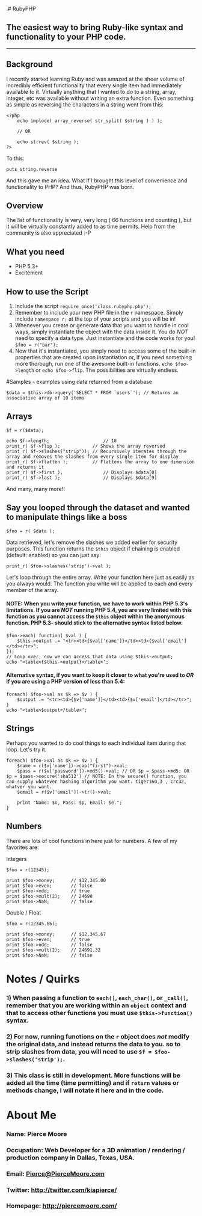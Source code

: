 .# RubyPHP

## The easiest way to bring Ruby-like syntax and functionality to your PHP code.

---

## Background

I recently started learning Ruby and was amazed at the sheer volume of incredibly efficient functionality that every single item had immediately available to it. Virtually anything that I wanted to do to a string, array, integer, etc was available without writing an extra function. Even something as simple as reversing the characters in a string went from this:
    
    <?php
        echo implode( array_reverse( str_split( $string ) ) );
		
		// OR

        echo strrev( $string );
    ?>

To this:

    puts string.reverse

And this gave me an idea. What if I brought this level of convenience and functionality to PHP? And thus, RubyPHP was born.

## Overview

The list of functionality is very, very long ( 66 functions and counting ), but it will be virtually constantly added to as time permits. Help from the community is also appreciated :-P

## What you need

* PHP 5.3+
* Excitement

## How to use the Script
1. Include the script `require_once('class.rubyphp.php');`
2. Remember to include your new PHP file in the `r` namespace. Simply include `namespace r;` at the top of your scripts and you will be in! 
2. Whenever you create or generate data that you want to handle in cool ways, simply instantiate the object with the data inside it. You do *NOT* need to specify a data type. Just instantiate and the code works for you! `$foo = r("bar");`
3. Now that it's instantiated, you simply need to access some of the built-in properties that are created upon instantiation or, if you need something more thorough, run one of the awesome built-in functions. `echo $foo->length` or `echo $foo->flip`. The possibilities are virtually endless.

#Samples - examples using data returned from a database

    $data = $this->db->query('SELECT * FROM `users`'); // Returns an associative array of 10 items

## Arrays

	$f = r($data);

	echo $f->length; 					// 10
	print_r( $f->flip );   			// Shows the array reversed
	print_r( $f->slashes("strip"));	// Recursively iterates through the array and removes the slashes from every single item for display
	print_r( $f->flatten );			// Flattens the array to one dimension and returns it
	print_r( $f->first );				// Displays $data[0]
	print_r( $f->last );				// Displays $data[9]

And many, many more!!

## Say you looped through the dataset and wanted to manipulate things like a boss

	$foo = r( $data );

Data retrieved, let's remove the slashes we added earlier for security purposes. This function returns the `$this` object if chaining is enabled (default: enabled) so you can just say:

	print_r( $foo->slashes('strip')->val );

Let's loop through the entire array. Write your function here just as easily as you always would. The function you write will be applied to each and every member of the array.
#### NOTE: When you write your function, we have to work within PHP 5.3's limitations. If you are *NOT* running PHP 5.4, you are very limited with this function as you cannot access the `$this` object within the anonymous function. PHP 5.3- should stick to the alternative syntax listed below.

	$foo->each( function( $val ) {
		$this->output .= "<tr><td>{$val['name']}</td><td>{$val['email']</td></tr>";
	});
	// Loop over, now we can access that data using $this->output;
	echo "<table>{$this->output}</table>";

#### Alternative syntax, if you want to keep it closer to what you're used to *OR* if you are using a PHP version of less than 5.4: 
	foreach( $foo->val as $k => $v ) {
		$output .= "<tr><td>{$v['name']}</td><td>{$v['email']</td></tr>";
	}
	echo "<table>$output</table>";

## Strings

Perhaps you wanted to do cool things to each individual item during that loop. Let's try it.

	foreach( $foo->val as $k => $v ) {
		$name = r($v['name'])->cap("first")->val;
		$pass = r($v['password'])->md5()->val; // OR $p = $pass->md5; OR $p = $pass->secure('sha512') // NOTE: In the secure() function, you can supply whatever hashing algorithm you want. tiger160,3 , crc32, whatver you want.
		$email = r($v['email'])->tr()->val;

		print "Name: $n, Pass: $p, Email: $e.";
	}

## Numbers

There are lots of cool functions in here just for numbers. A few of my favorites are: 

Integers

	$foo = r(12345);

	print $foo->money;		// $12,345.00
	print $foo->even;		// false
	print $foo->odd;		// true
	print $foo->mult(2);	// 24690
	print $foo->NaN;		// false

Double / Float

	$foo = r(12345.66);

	print $foo->money;		// $12,345.67
	print $foo->even;		// true
	print $foo->odd;		// false
	print $foo->mult(2);	// 24691.32
	print $foo->NaN;		// false


# Notes / Quirks

### 1) When passing a function to `each()`, `each_char()`, or `_call()`, remember that you are working within an `object` context and that to access other functions you must use `$this->function()` syntax.
### 2) For now, running functions on the `r` object does *not* modify the original data, and instead returns the data to you. so to strip slashes from data, you will need to use `$f = $foo->slashes('strip');`.
### 3) This class is still in development. More functions will be added all the time (time permitting) and if `return` values or methods change, I will notate it here and in the code.

# About Me
### Name: Pierce Moore
### Occupation: Web Developer for a 3D animation / rendering / production company in Dallas, Texas, USA. 
### Email: Pierce@PierceMoore.com
### Twitter: <http://twitter.com/kiapierce/>
### Homepage: <http://piercemoore.com/>